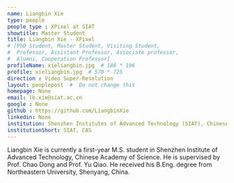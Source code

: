 ```yaml
---
name: Liangbin Xie
type: people
people_type : XPixel at SIAT
showtitle: Master Student
title: Liangbin Xie - XPixel
# [PhD Student, Master Student, Visiting Student,
#  Professor, Assistant Professor, Associate professor,
#  Alumni, Cooperation Professor]
profileName: xieliangbin.jpg  # 186 * 186
profile: xieliangbin.jpg  # 570 * 725
direction : Video Super-Resolution
layout: peoplepost  #  Do not change this
homepage: None
email: lb.xie@siat.ac.cn
google : None
github : https://github.com/LiangbinXie
linkedin: None
institution: Shenzhen Institutes of Advanced Technology (SIAT), Chinese Academy of Sciences (CAS)
institutionShort: SIAT, CAS
---
```


Liangbin Xie is currently a first-year M.S. student in Shenzhen Institute of Advanced Technology, Chinese Academy of Science. He is supervised by Prof. Chao Dong and Prof. Yu Qiao. He received his B.Eng. degree from Northeastern University, Shenyang, China.

